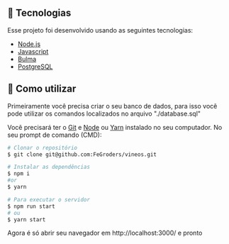 ## 🚀 Tecnologias

Esse projeto foi desenvolvido usando as seguintes tecnologias:

- [Node.js](https://nodejs.org/en/)
- [Javascript](https://www.javascript.com/)
- [Bulma](https://bulma.io/)
- [PostgreSQL](https://www.postgresql.org/)

## 📘 Como utilizar
Primeiramente você precisa criar o seu banco de dados, para isso você pode utilizar os comandos localizados no arquivo "./database.sql"

Você precisará ter o [Git](https://git-scm.com) e [Node](https://nodejs.org/en/) ou [Yarn](https://yarnpkg.com/) instalado no seu computador. No seu prompt de comando (CMD):

```bash
# Clonar o repositório
$ git clone git@github.com:FeGroders/vineos.git

# Instalar as dependências
$ npm i
#or
$ yarn

# Para executar o servidor
$ npm run start
# ou
$ yarn start
```
Agora é só abrir seu navegador em http://localhost:3000/ e pronto
